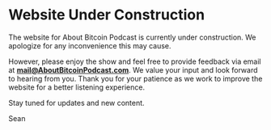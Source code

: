 # Website Under Construction

The website for About Bitcoin Podcast is currently under construction. We apologize for any inconvenience this may cause. 

However, please enjoy the show and feel free to provide feedback via email at **mail@AboutBitcoinPodcast.com**. We value your input and look forward to hearing from you. Thank you for your patience as we work to improve the website for a better listening experience. 

Stay tuned for updates and new content.

Sean
